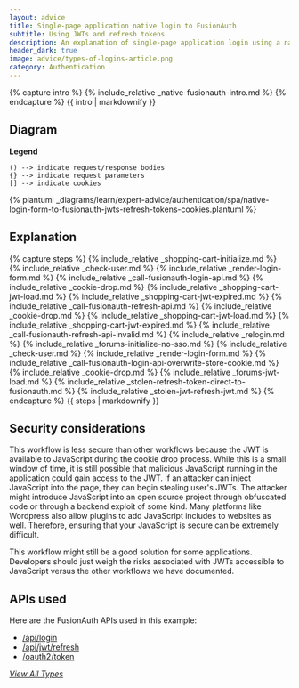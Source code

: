 ```yaml
---
layout: advice
title: Single-page application native login to FusionAuth
subtitle: Using JWTs and refresh tokens
description: An explanation of single-page application login using a native login form that submits directly to FusionAuth and uses JWTs and refresh tokens in cookies
header_dark: true
image: advice/types-of-logins-article.png
category: Authentication
---
```


{% capture intro %}
{% include_relative _native-fusionauth-intro.md %}
{% endcapture %}
{{ intro | markdownify }}

## Diagram

**Legend**

```text
() --> indicate request/response bodies
{} --> indicate request parameters
[] --> indicate cookies
```

{% plantuml _diagrams/learn/expert-advice/authentication/spa/native-login-form-to-fusionauth-jwts-refresh-tokens-cookies.plantuml %}

## Explanation

{% capture steps %}
{% include_relative _shopping-cart-initialize.md %}
{% include_relative _check-user.md %}
{% include_relative _render-login-form.md %}
{% include_relative _call-fusionauth-login-api.md %}
{% include_relative _cookie-drop.md %}
{% include_relative _shopping-cart-jwt-load.md %}
{% include_relative _shopping-cart-jwt-expired.md %}
{% include_relative _call-fusionauth-refresh-api.md %}
{% include_relative _cookie-drop.md %}
{% include_relative _shopping-cart-jwt-load.md %}
{% include_relative _shopping-cart-jwt-expired.md %}
{% include_relative _call-fusionauth-refresh-api-invalid.md %}
{% include_relative _relogin.md %}
{% include_relative _forums-initialize-no-sso.md %}
{% include_relative _check-user.md %}
{% include_relative _render-login-form.md %}
{% include_relative _call-fusionauth-login-api-overwrite-store-cookie.md %}
{% include_relative _cookie-drop.md %}
{% include_relative _forums-jwt-load.md %}
{% include_relative _stolen-refresh-token-direct-to-fusionauth.md %}
{% include_relative _stolen-jwt-refresh-jwt.md %}
{% endcapture %}
{{ steps | markdownify }}

## Security considerations

This workflow is less secure than other workflows because the JWT is available to JavaScript during the cookie drop process. While this is a small window of time, it is still possible that malicious JavaScript running in the application could gain access to the JWT. If an attacker can inject JavaScript into the page, they can begin stealing user's JWTs. The attacker might introduce JavaScript into an open source project through obfuscated code or through a backend exploit of some kind. Many platforms like Wordpress also allow plugins to add JavaScript includes to websites as well. Therefore, ensuring that your JavaScript is secure can be extremely difficult.

This workflow might still be a good solution for some applications. Developers should just weigh the risks associated with JWTs accessible to JavaScript versus the other workflows we have documented.

## APIs used

Here are the FusionAuth APIs used in this example:

* [/api/login](/docs/v1/tech/apis/login#authenticate-a-user)
* [/api/jwt/refresh](/docs/v1/tech/apis/jwt#refresh-a-jwt)
* [/oauth2/token](/docs/v1/tech/oauth/endpoints#refresh-token-grant-request)

[_View All Types_](/articles/logins/types-of-logins-authentication-workflows)
